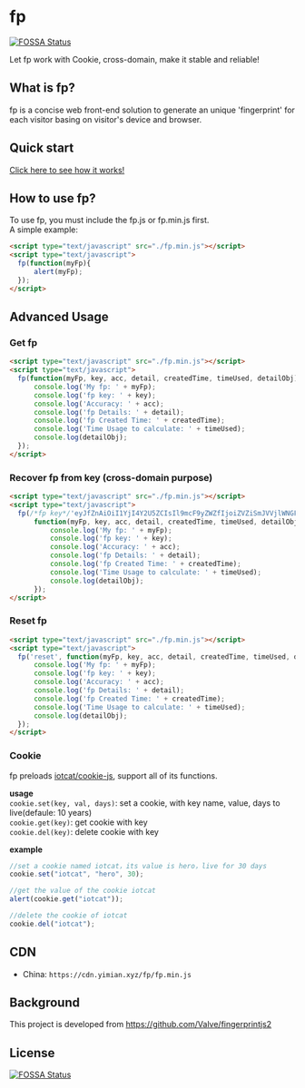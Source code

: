 # fp

[![FOSSA Status](https://app.fossa.com/api/projects/git%2Bgithub.com%2FIoTcat%2Ffp.svg?type=shield)](https://app.fossa.com/projects/git%2Bgithub.com%2FIoTcat%2Ffp?ref=badge_shield)

Let fp work with Cookie, cross-domain, make it stable and reliable!


## What is fp?
fp is a concise web front-end solution to generate an unique 'fingerprint' for each visitor basing on visitor's device and browser.


## Quick start

[Click here to see how it works!](https://fp.yimian.xyz/demo.html)


## How to use fp?
To use fp, you must include the fp.js or fp.min.js first.  
A simple example:
```html
<script type="text/javascript" src="./fp.min.js"></script>
<script type="text/javascript">
  fp(function(myFp){
      alert(myFp);
  });
</script>
```

## Advanced Usage

### Get fp
```html
<script type="text/javascript" src="./fp.min.js"></script>
<script type="text/javascript">
  fp(function(myFp, key, acc, detail, createdTime, timeUsed, detailObj){
      console.log('My fp: ' + myFp);
      console.log('fp key: ' + key);
      console.log('Accuracy: ' + acc);
      console.log('fp Details: ' + detail);
      console.log('fp Created Time: ' + createdTime);
      console.log('Time Usage to calculate: ' + timeUsed);
      console.log(detailObj);
  });
</script>
```

### Recover fp from key (cross-domain purpose)
```html
<script type="text/javascript" src="./fp.min.js"></script>
<script type="text/javascript">
  fp(/*fp key*/'eyJfZnAiOiI1YjI4Y2U5ZCIsIl9mcF9yZWZfIjoiZVZiSmJVVjlWNGFzS0JZOE10THRZQmJVTkVkSkk5WUpJZElnYlJJUVpWY0lhZGJKZVFZNWI5TkVMRmJKWlZJZ09KZTlkMEwxWkZVZExOVUZJVWJOWkpJNVpvWkZhOVpVY0ZjSklCY0pZeEl4Y0pNQmJKYlJkeFlCYkJZQlk0YlViQlpoSUJaRllGWUZiY0xaY1JZQllRVHRRTlpsUmxkSlFkSUZiOVlZUUJRNVZGUUZRaFRWV0ZlTmRJWVZRVlpKYjVUQVprUmhOUmRFTkJNSmJvWmhaNVpKWmhaTmFvY0phTWN3VEpaSlpSVTlJWkxOWk1jeGJGY0JiRmExTEpUeFk1TE5MSlFsSVZPUU5ZTyIsIl9mcF9MYXN0Q2hhbmdlVGltZSI6IjE1NjE1MTkxNzYifQ==',
      function(myFp, key, acc, detail, createdTime, timeUsed, detailObj){
          console.log('My fp: ' + myFp);
          console.log('fp key: ' + key);
          console.log('Accuracy: ' + acc);
          console.log('fp Details: ' + detail);
          console.log('fp Created Time: ' + createdTime);
          console.log('Time Usage to calculate: ' + timeUsed);
          console.log(detailObj);
      });
</script>
```

### Reset fp
```html
<script type="text/javascript" src="./fp.min.js"></script>
<script type="text/javascript">
  fp('reset', function(myFp, key, acc, detail, createdTime, timeUsed, detailObj){
      console.log('My fp: ' + myFp);
      console.log('fp key: ' + key);
      console.log('Accuracy: ' + acc);
      console.log('fp Details: ' + detail);
      console.log('fp Created Time: ' + createdTime);
      console.log('Time Usage to calculate: ' + timeUsed);
      console.log(detailObj);
  });
</script>
```

### Cookie
fp preloads [iotcat/cookie-js](https://github.com/iotcat/cookie-js), support all of its functions.    

**usage**    
`cookie.set(key, val, days)`: set a cookie, with key name, value, days to live(defaule: 10 years)   
`cookie.get(key)`: get cookie with key    
`cookie.del(key)`: delete cookie with key    

**example**
```js
//set a cookie named iotcat，its value is hero，live for 30 days
cookie.set("iotcat", "hero", 30);

//get the value of the cookie iotcat
alert(cookie.get("iotcat"));

//delete the cookie of iotcat
cookie.del("iotcat");
```

## CDN
 - China: `https://cdn.yimian.xyz/fp/fp.min.js`

## Background
This project is developed from https://github.com/Valve/fingerprintjs2   



## License
[![FOSSA Status](https://app.fossa.io/api/projects/git%2Bgithub.com%2FIoTcat%2Ffp.svg?type=large)](https://app.fossa.io/projects/git%2Bgithub.com%2FIoTcat%2Ffp?ref=badge_large)